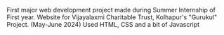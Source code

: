 First major web development project made during Summer Internship of First year. Website for Vijayalaxmi Charitable Trust, Kolhapur's "Gurukul" Project. (May-June 2024)
Used HTML, CSS and a bit of Javascript

